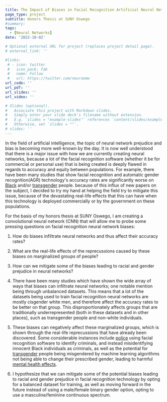 ```yaml
---
title: The Impact of Biases in Facial Recognition Artificial Neural Networks
page_type: project
subtitle: Honors Thesis at SUNY Oswego
#summary:
tags:
  - [Neural Networks]
date: '2022-10-02'

# Optional external URL for project (replaces project detail page).
# external_link: ''

#links:
 # - icon: twitter
 #   icon_pack: fab
 #   name: Follow
 #   url: https://twitter.com/neuroemw
url_code: ''
url_pdf: ''
url_slides: ''
url_video: ''

# Slides (optional).
#   Associate this project with Markdown slides.
#   Simply enter your slide deck's filename without extension.
#   E.g. `slides = "example-slides"` references `content/slides/example-slides.md`.
#   Otherwise, set `slides = ""`.
# slides: ''
---
```


In the field of artificial intelligence, the topic of neural network prejudice and bias is becoming more well-known by the day. It is now well understood that there is a major issue with how we are currently creating neural networks, because a lot of the facial recognition software (whether it be for commercial or personal use) that is being created is deeply flawed in regards to accuracy and equity between populations. For example, there have been many studies that show facial recognition and automatic gender recognition(AGR) technology's accuracy rates are significantly worse on [Black](https://www.media.mit.edu/projects/gender-shades/overview/) and/or [transgender](https://www.morgan-klaus.com/pdfs/pubs/Scheuerman-CSCW2019-HowComputersSeeGender.pdf) people. because of this influx of new papers on the subject, I decided to try my hand at helping the field try to mitigate this issue, because of the devastating real-life effects that this can have when this technology is deployed commercially or by the government on these populations.

For the basis of my honors thesis at SUNY Oswego, I am creating a convolutional neural network (CNN) that will allow me to probe some pressing questions on facial recognition neural network biases:

  1. How do biases infiltrate neural networks and thus affect their accuracy rates? 
  2. What are the real-life effects of the reprecussions caused by these biases on marginalized groups of people?
  3. How can we mitigate some of the biases leading to racial and gender prejudice in neural networks?

1. There have been many studies which have shown the wide array of ways that biases can infiltrate neural networks; one notable mention being through unbalanced datasets. This means that a lot of the datasets being used to train facial recognition neural networks are mostly cisgender white men, and therefore affect the accuracy rates to be better on that group. This disproportionately affects groups that are traditionally underrepresented (both in these datasets and in other places), such as transgender people and non-white individuals. 

2. These biases can negatively affect these marginalized groups, which is shown through the real-life reprecussions that have already been discovered. Some considerable instances include [police](https://towardsdatascience.com/how-bad-facial-recognition-software-gets-black-people-arrested-3c02738a3d54) using facial recognition software to identify criminals, and instead misidentifying innocent Black individuals as criminals, as well as the potential for [transgender](https://dl.acm.org/doi/10.1145/3173574.3173582) people being misgendered by machine learning algorithms not being able to change their prescribed gender, leading to harmful [mental health effects](https://psycnet.apa.org/doiLanding?doi=10.1037%2Fsah0000070).

3. I hypothesize that we can mitigate some of the potential biases leading to racial and gender prejudice in facial recognition technology by opting for a balanced dataset for training, as well as moving forward in the future instead of using a male/female binary gender option, opting to use a masculine/feminine continuous spectrum.